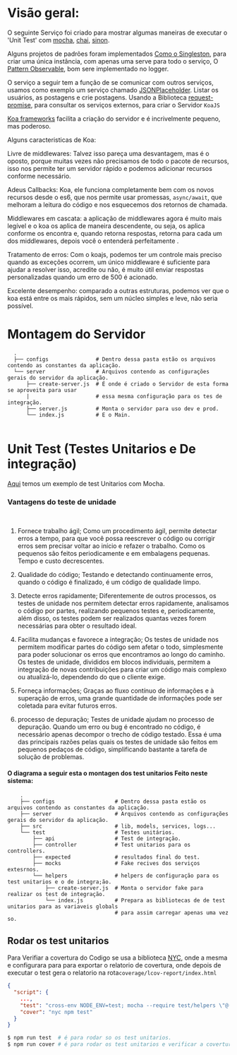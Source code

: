 # Visão geral:
O seguinte Serviço foi criado para mostrar algumas maneiras de executar o 'Unit Test' com [mocha](https://www.npmjs.com/package/mocha), [chai](https://www.npmjs.com/package/chai), [sinon](https://www.npmjs.com/package/sinon).

Alguns projetos de padrões foram implementados [Como o Singleston](https://www.sitepoint.com/javascript-design-patterns-singleton/), para criar uma única instância, com apenas uma serve para todo o serviço, O [Pattern Observable](https://netbasal.com/javascript-observables-under-the-hood-2423f760584), bom sere implementado no logger.

  
O serviço a seguir tem a função de se comunicar com outros serviços, usamos como exemplo um serviço chamado [JSONPlaceholder](https://jsonplaceholder.typicode.com/). Listar os usuários, as postagens e crie postagens. Usando a Biblioteca [request-promise](https://www.npmjs.com/package/request-promise), para consultar os serviços externos, para criar o Servidor `KoaJS`

[Koa frameworks](https://koajs.com/) facilita a criação do servidor e é incrivelmente pequeno, mas poderoso.

Alguns caracteristicas de Koa:

Livre de middlewares: Talvez isso pareça uma desvantagem, mas é o oposto, porque muitas vezes não precisamos de todo o pacote de recursos, isso nos permite ter um servidor rápido e podemos adicionar recursos conforme necessário.

Adeus Callbacks: Koa, ele funciona completamente bem com os novos recursos desde o es6, que nos permite usar promessas, `async/await`, que melhoram a leitura do código e nos esquecemos dos retornos de chamada.

Middlewares em cascata: a aplicação de middlewares agora é muito mais legível e o koa os aplica de maneira descendente, ou seja, os aplica conforme os encontra e, quando retorna respostas, retorna para cada um dos middlewares, depois você o entenderá perfeitamente .

Tratamento de erros: Com o koajs, podemos ter um controle mais preciso quando as exceções ocorrem, um único middleware é suficiente para ajudar a resolver isso, acredite ou não, é muito útil enviar respostas personalizadas quando um erro de 500 é acionado.

Excelente desempenho: comparado a outras estruturas, podemos ver que o koa está entre os mais rápidos, sem um núcleo simples e leve, não seria possível.

# Montagem do Servidor
  ```
    .
    ├── configs               # Dentro dessa pasta estão os arquivos contendo as constantes da aplicação.
    └── server                # Arquivos contendo as configurações gerais do servidor da aplicação.
        ├── create-server.js  # É onde é criado o Servidor de esta forma se aproveita para usar
        |                     # essa mesma configuração para os tes de integração. 
        ├── server.js         # Monta o servidor para uso dev e prod.
        └── index.js          # E o Main.
    
```

# Unit Test (Testes Unitarios e De integração)

[Aqui](https://www.taniarascia.com/unit-testing-in-javascript/) temos um exemplo de test Unitarios com Mocha.

### Vantagens do teste de unidade
 

1. Fornece trabalho ágil; Como um procedimento ágil, permite detectar erros a tempo, para que você possa reescrever o código ou corrigir erros sem precisar voltar ao início e refazer o trabalho. Como os pequenos são feitos periodicamente e em embalagens pequenas. Tempo e custo decrescentes.

2. Qualidade do código; Testando e detectando continuamente erros, quando o código é finalizado, é um código de qualidade limpo.

3. Detecte erros rapidamente; Diferentemente de outros processos, os testes de unidade nos permitem detectar erros rapidamente, analisamos o código por partes, realizando pequenos testes e, periodicamente, além disso, os testes podem ser realizados quantas vezes forem necessárias para obter o resultado ideal.

4. Facilita mudanças e favorece a integração; Os testes de unidade nos permitem modificar partes do código sem afetar o todo, simplesmente para poder solucionar os erros que encontramos ao longo do caminho. Os testes de unidade, divididos em blocos individuais, permitem a integração de novas contribuições para criar um código mais complexo ou atualizá-lo, dependendo do que o cliente exige.

5. Forneça informações; Graças ao fluxo contínuo de informações e à superação de erros, uma grande quantidade de informações pode ser coletada para evitar futuros erros.

6. processo de depuração; Testes de unidade ajudam no processo de depuração. Quando um erro ou bug é encontrado no código, é necessário apenas decompor o trecho de código testado. Essa é uma das principais razões pelas quais os testes de unidade são feitos em pequenos pedaços de código, simplificando bastante a tarefa de solução de problemas.

#### O diagrama a seguir esta o montagen dos test unitarios Feito neste sistema:

```
    .
    ├── configs                   # Dentro dessa pasta estão os arquivos contendo as constantes da aplicação.
    ├── server                    # Arquivos contendo as configurações gerais do servidor da aplicação.
    ├── src                       # lib, models, services, logs...
    └── test                      # Testes unitários.
        ├── api                   # Test de integração.
        ├── controller            # Test unitarios para os controllers.
        ├── expected              # resultados final do test.
        ├── mocks                 # Fake recives dos serviços extesrnos.
        └── helpers               # helpers de configuração para os test unitarios e o de integra;ão.
            ├── create-server.js  # Monta o servidor fake para realizar os test de integração.
            └── index.js          # Prepara as bibliotecas de de test unitarios para as variaveis globals
                                  # para assim carregar apenas uma vez so.
```

## Rodar os test unitarios

Para Verifiar a covertura do Codigo se usa a biblioteca [NYC](https://www.npmjs.com/package/nyc), onde a mesma e configurara para 
para exportar o relatorio de covertura, onde depois de executar o test gera o relatorio na rota`coverage/lcov-report/index.html` 

```json
{
  "script": {
    ...,
    "test": "cross-env NODE_ENV=test; mocha --require test/helpers \"@(src|test)/**/*@(.spec.js)\" --timeout 5000 --exit",
    "cover": "nyc npm test"
  }
}
```
```bash
$ npm run test  # é para rodar so os test unitarios.
$ npm run cover # é para rodar os test unitarios e verificar a covertura do codigo.
```